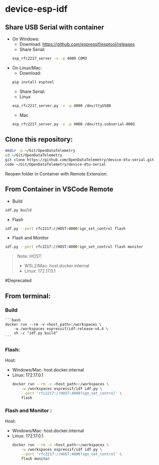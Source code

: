 # device-esp-idf

## Share USB Serial with container
* On Windows:
  - Download: https://github.com/espressif/esptool/releases
  - Share Serial:
  ```bash
  esp_rfc2217_server -v -p 4000 COM3
  ```
* On Linux/Mac:
  - Download:
  ```bash
  pip install esptool
  ```
  - Share Serial:
  * Linux
  ```bash
  esp_rfc2217_server.py -v -p 4000 /dev/ttyUSB0
  ```
  * Mac
  ```bash
  esp_rfc2217_server.py -v -p 4000 /dev/tty.usbserial-0001
  ```
## Clone this repository:
```bash
mkdir -p ~/Git/OpenDataTelemetry
cd ~/Git/OpenDataTelemetry
git clone https://github.com/OpenDataTelemetry/device-dtu-serial.git
code ~/Git/OpenDataTelemetry/device-dtu-serial
```
Reopen folder in Container with Remote Extension.

## From Container in VSCode Remote
* Build
```bash
idf.py build
```
* Flash
```bash
idf.py --port rfc2217://HOST:4000?ign_set_control flash
```
* Flash and Monitor
```bash
idf.py --port rfc2217://HOST:4000?ign_set_control flash monitor
```

> Note:
>  HOST: 
>  * WSL2/Mac: host.docker.internal
>  * Linux: 172.17.0.1





#Deprecated
## From terminal:
### Build

    ```bash
    docker run --rm -v <host_path>:/workspaces \
        -w /workspaces espressif/idf:release-v4.4 \
        sh -c "idf.py build"
    ```

### Flash:
Host: 
  * Windows/Mac: host.docker.internal
  * Linux: 172.17.0.1
    ```bash
    docker run --rm -v <host_path>:/workspaces \
        -w /workspaces espressif/idf idf.py \
        --port 'rfc2217://HOST:4000?ign_set_control' \
        flash
    ```

### Flash and Monitor :
Host: 
  * Windows/Mac: host.docker.internal
  * Linux: 172.17.0.1
    ```bash
    docker run --rm -v <host_path>:/workspaces \
        -w /workspaces espressif/idf idf.py \
        --port 'rfc2217://HOST:4000?ign_set_control' \
        flash monitor
    ```









